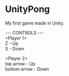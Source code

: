 # UnityPong
My first game made in Unity.

--- CONTROLS ---  
=Player 1=  
Z - Up  
S - Down  
  
=Player 2=  
top arrow - Up  
bottom arrow - Down  
